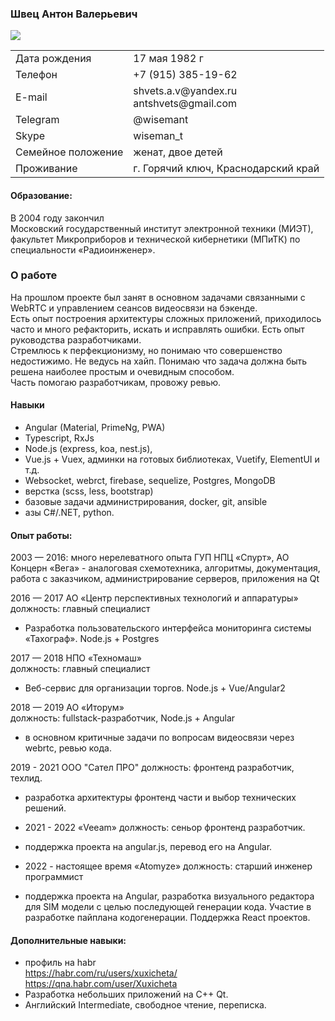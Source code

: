 ### Швец Антон Валерьевич
<img src="https://avatars1.githubusercontent.com/u/35596024?s=400&u=f1b1ce9566e7fb7d7fd8d4d10a05a456b8a3e87c&v=4">
<table>
  <tr>
    <td>Дата рождения</td>
    <td>17 мая 1982 г</td>
  </tr>
  <tr>
    <td>Телефон</td>
    <td>+7 (915) 385-19-62</td>
  </tr>
  <tr>
    <td>E-mail</td>
    <td>shvets.a.v@yandex.ru<br>antshvets@gmail.com</td>
  </tr>
  <tr>
    <td>Telegram</td>
    <td>@wisemant</td>
  </tr>
  <tr>
    <td>Skype</td>
    <td>wiseman_t</td>
  </tr>
  <tr>
    <td>Семейное положение</td>
    <td>женат, двое детей</td>
  </tr>
  <tr>
    <td>Проживание</td>
    <td>г. Горячий ключ, Краснодарский край</td>
  </tr>
</table>

#### Образование:
В 2004 году закончил<br>
Московский государственный институт электронной техники (МИЭТ),<br>
факультет Микроприборов и технической кибернетики (МПиТК) по специальности «Радиоинженер».

### О работе
На прошлом проекте был занят в основном задачами связанными с WebRTC и управлением сеансов видеосвязи на бэкенде.<br>
Есть опыт построения архитектуры сложных приложений, приходилось часто и много рефакторить, искать и исправлять ошибки. Есть опыт руководства разработчиками.<br>
Стремлюсь к перфекционизму, но понимаю что совершенство недостижимо. Не ведусь на хайп. Понимаю что задача должна быть решена наиболее простым и очевидным способом.<br>
Часть помогаю разработчикам, провожу ревью.<br>

#### Навыки
* Angular (Material, PrimeNg, PWA) <br>
* Typescript, RxJs <br>
* Node.js (express, koa, nest.js),<br>
* Vue.js + Vuex,  админки на готовых библиотеках, Vuetify, ElementUI и т.д.<br>
* Websocket, webrct, firebase, sequelize, Postgres, MongoDB<br>
* верстка (scss, less, bootstrap)<br>
* базовые задачи администрирования, docker, git, ansible<br>
* азы C#/.NET, python.

#### Опыт работы:
2003 — 2016:  много нерелеватного опыта ГУП НПЦ «Спурт», АО Концерн «Вега» - аналоговая схемотехника, алгоритмы, документация, работа с заказчиком, администрирование серверов, приложения на Qt<br>

2016 — 2017	АО «Центр перспективных технологий и аппаратуры»<br>
должность: главный специалист<br>
*	Разработка пользовательского интерфейса мониторинга системы «Тахограф». Node.js + Postgres

2017 — 2018 НПО «Техномаш»<br>
должность: главный специалист<br>
* Веб-сервис для организации торгов. Node.js + Vue/Angular2

2018 — 2019 АО «Иторум»<br>
должность: fullstack-разработчик, Node.js + Angular<br>
* в основном критичные задачи по вопросам видеосвязи через webrtc, ревью кода.

2019 - 2021 ООО "Сател ПРО"
должность: фронтенд разработчик, техлид.
* разработка архитектуры фронтенд части и выбор технических решений.

* 2021 - 2022 «Veeam»
должность: сеньор фронтенд разработчик.
* поддержка проекта на angular.js, перевод его на Angular.

* 2022 - настоящее время «Atomyze»
должность: старший инженер программист
* поддержка проекта на Angular, разработка визуального редактора для SIM модели с целью последующей генерации кода. Участие в разработке пайплана кодогенерации. Поддержка React проектов.

#### Дополнительные навыки:
* профиль на habr <br>
    https://habr.com/ru/users/xuxicheta/   
    https://qna.habr.com/user/Xuxicheta
* Разработка небольших приложений на C++ Qt.
* Английский Intermediate, свободное чтение, переписка.
